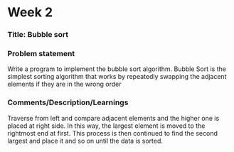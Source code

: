# Week 2

### Title: Bubble sort

### Problem statement
Write a program to implement the bubble sort algorithm.
Bubble Sort is the simplest sorting algorithm that works by repeatedly swapping the adjacent elements if they are in the wrong order

### Comments/Description/Learnings
Traverse from left and compare adjacent elements and the higher one is placed at right side. 
In this way, the largest element is moved to the rightmost end at first. 
This process is then continued to find the second largest and place it and so on until the data is sorted.

